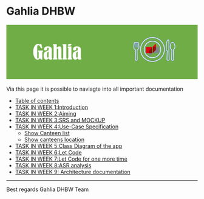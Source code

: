 # Gahlia DHBW

<img src="./intro.png">

Via this page it is possible to naviagte into all important documentation

- [Table of contents]()
- [TASK IN WEEK 1:Introduction](https://github.com/GahliaDHBW/Documentation/blob/main/TASKS%20IN%20WEEK%201.md)
- [TASK IN WEEK 2:Aiming](https://github.com/GahliaDHBW/Documentation/blob/main/TASKS%20IN%20WEEK%202.md)
- [TASK IN WEEK 3:SRS and MOCKUP](https://github.com/GahliaDHBW/Documentation/blob/main/TASKS%20IN%20WEEK%203.md)
- [TASK IN WEEK 4:Use-Case Specification]()
    - [Show Canteen list](https://github.com/GahliaDHBW/Documentation/blob/main/TASKS%20IN%20WEEK%204.1.md)
    - [Show canteens location](https://github.com/GahliaDHBW/Documentation/blob/main/TASKS%20IN%20WEEK%204.2.md)
- [TASK IN WEEK 5:Class Diagram of the app](https://github.com/GahliaDHBW/Documentation/blob/main/TASKS%20IN%20WEEK%205.md)
- [TASK IN WEEK 6:Let Code](https://github.com/GahliaDHBW/Documentation/blob/main/TASKS%20IN%20WEEK%206.md)
- [TASK IN WEEK 7:Let Code for one more time](https://github.com/GahliaDHBW/Documentation/blob/main/TASKS%20IN%20WEEK%207.md)
- [TASK IN WEEK 8:ASR analysis](https://github.com/GahliaDHBW/Documentation/blob/main/TASKS%20IN%20WEEK%208.md)
- [TASK IN WEEK 9: Architecture documentation](https://github.com/GahliaDHBW/Documentation/blob/main/TASKS%20IN%20WEEK%209.md)


---
Best regards
Gahlia DHBW Team

